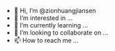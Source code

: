 - 👋 Hi, I’m @zionhuangjiansen
- 👀 I’m interested in ...
- 🌱 I’m currently learning ...
- 💞️ I’m looking to collaborate on ...
- 📫 How to reach me ...

<!---
zionhuangjiansen/zionhuangjiansen is a ✨ special ✨ repository because its `README.md` (this file) appears on your GitHub profile.
You can click the Preview link to take a look at your changes.
--->
